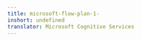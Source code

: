 ```yaml
---
title: microsoft-flow-plan-1-
inshort: undefined
translator: Microsoft Cognitive Services
---
```




